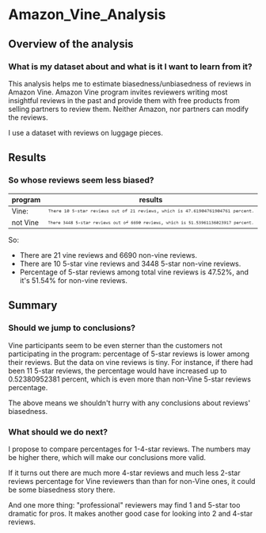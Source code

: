 # Amazon_Vine_Analysis

## Overview of the analysis
### What is my dataset about and what is it I want to learn from it?

This analysis helps me to estimate biasedness/unbiasedness of reviews in Amazon Vine. Amazon Vine program invites reviewers writing most insightful reviews in the past and provide them with free products from selling partners to review them. Neither Amazon, nor partners can modify the reviews.

I use a dataset with reviews on luggage pieces.

## Results
### So whose reviews seem less biased?

program|results
---|---
Vine:|![](./analysis/vine.png)
not Vine|![](./analysis/notvine.png)

So:
- There are 21 vine reviews and 6690 non-vine reviews.
- There are 10 5-star vine reviews and 3448 5-star non-vine reviews.
- Percentage of 5-star reviews among total vine reviews is 47.52%, and it's 51.54% for non-vine reviews.

## Summary
### Should we jump to conclusions?

Vine participants seem to be even sterner than the customers not participating in the program: percentage of 5-star reviews is lower among their reviews. But the data on vine reviews is tiny. For instance, if there had been 11 5-star reviews, the percentage would have increased up to 0.52380952381 percent, which is even more than non-Vine 5-star reviews percentage.

The above means we shouldn't hurry with any conclusions about reviews' biasedness.

### What should we do next?

I propose to compare percentages for 1-4-star reviews. The numbers may be higher there, which will make our conclusions more valid.

If it turns out there are much more 4-star reviews and much less 2-star reviews percentage for Vine reviewers than than for non-Vine ones, it could be some biasedness story there.

And one more thing: "professional" reviewers may find 1 and 5-star too dramatic for pros. It makes another good case for looking into 2 and 4-star reviews.

